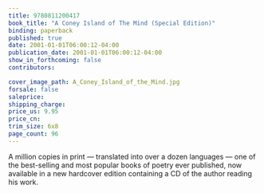 ```yaml
---
title: 9780811200417
book_title: "A Coney Island of The Mind (Special Edition)"
binding: paperback
published: true
date: 2001-01-01T06:00:12-04:00
publication_date: 2001-01-01T06:00:12-04:00
show_in_forthcoming: false
contributors:

cover_image_path: A_Coney_Island_of_the_Mind.jpg
forsale: false
saleprice:
shipping_charge:
price_us: 9.95
price_cn:
trim_size: 6x8
page_count: 96
---
```

A million copies in print — translated into over a dozen languages — one of the best-selling and most popular books of poetry ever published, now available in a new hardcover edition containing a CD of the author reading his work.

